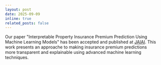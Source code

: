 ```yaml
---
layout: post
date: 2025-09-09
inline: true
related_posts: false
---
```


Our paper "Interpretable Property Insurance Premium Prediction Using Machine Learning Models" has been accepted and published at [JAIAI](https://jaiai.org/archive/interpretable-property-insurance-premium-prediction-using-machine-learning-models). This work presents an approache to making insurance premium predictions more transparent and explainable using advanced machine learning techniques.